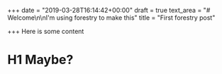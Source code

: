 +++
date = "2019-03-28T16:14:42+00:00"
draft = true
text_area = "# Welcome\n\nI'm using forestry to make this"
title = "First forestry post"

+++
Here is some content

# H1 Maybe? 